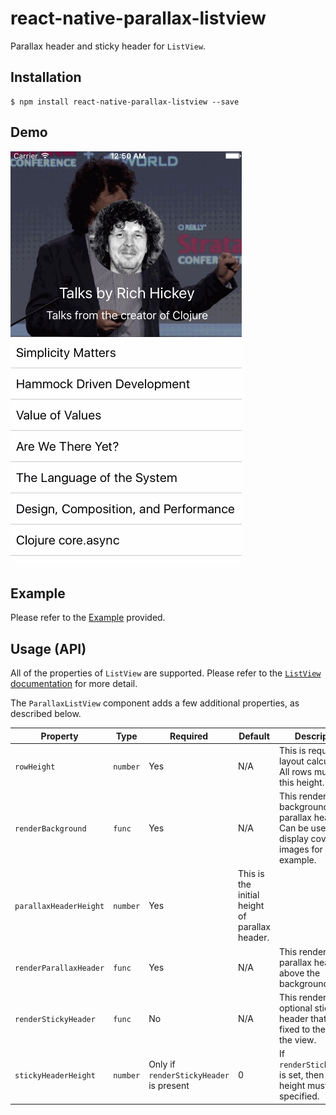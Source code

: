 # react-native-parallax-listview

Parallax header and sticky header for `ListView`.

## Installation

```
$ npm install react-native-parallax-listview --save
```

## Demo

![](./parallax-ios.gif)

## Example

Please refer to the [Example](./Example/example.js) provided.

## Usage (API)

All of the properties of `ListView` are supported. Please refer to the 
[`ListView` documentation](https://facebook.github.io/react-native/docs/listview.html) for more detail.

The `ParallaxListView` component adds a few additional properties, as described below.


| Property | Type | Required | Default | Description |
| -------- | ---- | -------- | ------- | ----------- |
| `rowHeight` | `number` | Yes | N/A | This is required for layout calculations. All rows must be of this height. |
| `renderBackground` | `func` | Yes | N/A | This renders the background of the parallax header. Can be used to display cover images for example. |
| `parallaxHeaderHeight` | `number` | Yes | This is the initial height of parallax header. | 
| `renderParallaxHeader` |  `func` | Yes | N/A | This renders the parallax header above the background. |
| `renderStickyHeader` | `func` | No | N/A | This renders an optional sticky header that will be fixed to the top of the view. |
| `stickyHeaderHeight` | `number` | Only if `renderStickyHeader` is present | 0 | If `renderStickyHeader` is set, then its height must be specified. |
